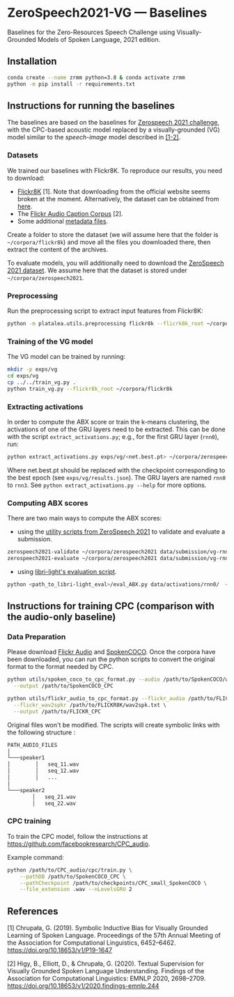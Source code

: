 # ZeroSpeech2021-VG &mdash; Baselines

Baselines for the Zero-Resources Speech Challenge using Visually-Grounded Models of Spoken Language, 2021 edition.

## Installation

```bash
conda create --name zrmm python=3.8 & conda activate zrmm
python -m pip install -r requirements.txt
```

## Instructions for running the baselines

The baselines are based on the baselines for [Zerospeech 2021 challenge](https://github.com/bootphon/zerospeech2021_baseline), with the CPC-based acoustic model replaced by a visually-grounded (VG) model similar to the *speech-image* model described in [[1-2]](README.md#references).

### Datasets

We trained our baselines with Flickr8K. To reproduce our results, you need to download:
* [Flickr8K](http://hockenmaier.cs.illinois.edu/Framing_Image_Description/KCCA.html) [1].
  Note that downloading from the official website seems broken at the moment.
  Alternatively, the dataset can be obtained from [here](https://github.com/jbrownlee/Datasets/blob/master/Flickr8k_Dataset.names).
* The [Flickr Audio Caption Corpus](https://groups.csail.mit.edu/sls/downloads/flickraudio/) [2].
* Some additional [metadata files](https://surfdrive.surf.nl/files/index.php/s/EF1bA9YYfhiBxoN).

Create a folder to store the dataset (we will assume here that the folder is `~/corpora/flickr8k`)  and move all the files you downloaded there, then extract the content of the archives.

To evaluate models, you will additionally need to download the [ZeroSpeech 2021 dataset](https://download.zerospeech.com). We assume here that the dataset is stored under `~/corpora/zerospeech2021`.

### Preprocessing

Run the preprocessing script to extract input features from Flickr8K:

```bash
python -m platalea.utils.preprocessing flickr8k --flicrk8k_root ~/corpora/flickr8k
```

### Training of the VG model

The VG model can be trained by running:

```bash
mkdir -p exps/vg
cd exps/vg
cp ../../train_vg.py .
python train_vg.py --flickr8k_root ~/corpora/flickr8k
```

### Extracting activations

In order to compute the ABX score or train the k-means clustering, the activations of one of the GRU layers need to be extracted.
This can be done with the script `extract_activations.py`; e.g., for the first GRU layer (`rnn0`), run:

```bash
python extract_activations.py exps/vg/<net.best.pt> ~/corpora/zerospeech2021/phonetic/dev-clean/ data/activations/rnn0 --batch_size 8 --layer rnn0 --output_file_extension 'pt' --file_extension flac
```

Where net.best.pt should be replaced with the checkpoint corresponding to the best epoch (see `exps/vg/results.json`).
The GRU layers are named `rnn0` to `rnn3`.
See `python extract_activations.py --help` for more options.

### Computing ABX scores

There are two main ways to compute the ABX scores:

* using the [utility scripts from ZeroSpeech 2021](https://github.com/bootphon/zerospeech2021) to validate and evaluate a submission.

```bash
zerospeech2021-validate ~/corpora/zerospeech2021 data/submission/vg-rnn0 --no-lexical --no-syntactic --no-semantic --only-dev
zerospeech2021-evaluate ~/corpora/zerospeech2021 data/submission/vg-rnn0 --no-lexical --no-syntactic --no-semantic --force-cpu -o results/zerospeech2021/rnn0
```

* using [libri-light's evaluation script](https://github.com/facebookresearch/libri-light/tree/master/eval).

```bash
python <path_to_libri-light_eval>/eval_ABX.py data/activations/rnn0/  ~/corpora/zerospeech2021/phonetic/dev-clean/dev-clean.item --file_extension '.pt' --out results/abx/rnn0 --feature_size 0.02 --distance_mode 'cosine'
```

## Instructions for training CPC (comparison with the audio-only baseline)

### Data Preparation

Please download [Flickr Audio](https://groups.csail.mit.edu/sls/downloads/flickraudio/) and [SpokenCOCO](https://groups.csail.mit.edu/sls/downloads/placesaudio/index.cgi).
Once the corpora have been downloaded, you can run the python scripts to convert the original format to the format needed by CPC.

```bash
python utils/spoken_coco_to_cpc_format.py --audio /path/to/SpokenCOCO/wavs \
  --output /path/to/SpokenCOCO_CPC

python utils/flickr_audio_to_cpc_format.py --flickr_audio /path/to/FLICKR8K/flickr_audio/wavs \
  --flickr_wav2spkr /path/to/FLICKR8K/wav2spk.txt \
  --output /path/to/FLICKR_CPC
```

Original files won't be modified. The scripts will create symbolic links with the following structure :

```bash
PATH_AUDIO_FILES
│
└───speaker1
│        │   seq_11.wav
│        │   seq_12.wav
│        │   ...
│
└───speaker2
        │   seq_21.wav
        │   seq_22.wav
```

### CPC training

To train the CPC model, follow the instructions at https://github.com/facebookresearch/CPC_audio.

Example command:

```bash
python /path/to/CPC_audio/cpc/train.py \
    --pathDB /path/to/SpokenCOCO_CPC \
    --pathCheckpoint /path/to/checkpoints/CPC_small_SpokenCOCO \
    --file_extension .wav --nLevelsGRU 2
```

## References

[1] Chrupała, G. (2019). Symbolic Inductive Bias for Visually Grounded Learning of Spoken Language. Proceedings of the 57th Annual Meeting of the Association for Computational Linguistics, 6452–6462. https://doi.org/10.18653/v1/P19-1647

[2] Higy, B., Elliott, D., & Chrupała, G. (2020). Textual Supervision for Visually Grounded Spoken Language Understanding. Findings of the Association for Computational Linguistics: EMNLP 2020, 2698–2709. https://doi.org/10.18653/v1/2020.findings-emnlp.244

